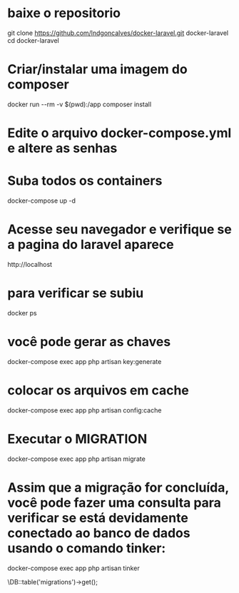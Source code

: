 

# baixe o repositorio
git clone https://github.com/lndgoncalves/docker-laravel.git docker-laravel
cd docker-laravel

# Criar/instalar uma imagem do composer
docker run --rm -v $(pwd):/app composer install

# Edite o arquivo docker-compose.yml e altere as senhas 

# Suba todos os containers
docker-compose up -d

# Acesse seu navegador e verifique se a pagina do laravel aparece
http://localhost


# para verificar se subiu 
docker ps

# você pode gerar as chaves 
docker-compose exec app php artisan key:generate

# colocar os arquivos em cache
docker-compose exec app php artisan config:cache

# Executar o MIGRATION
docker-compose exec app php artisan migrate

# Assim que a migração for concluída, você pode fazer uma consulta para verificar se está devidamente conectado ao banco de dados usando o comando tinker:
docker-compose exec app php artisan tinker

\DB::table('migrations')->get();

